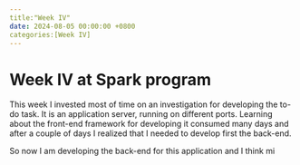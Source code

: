 ```yaml
---
title:"Week IV"
date: 2024-08-05 00:00:00 +0800
categories:[Week IV]
---
```

# Week IV at Spark program

This week I invested most of time on an investigation for developing the to-do task. It is an application server, running on different ports.
Learning about the front-end framework for developing it consumed many days and after a couple of days I realized that I needed to develop first the back-end.

So now I am developing the back-end for this application and I think mi    
